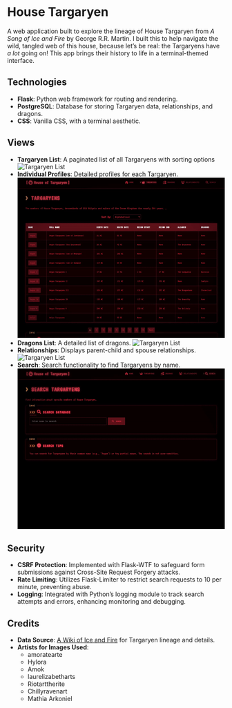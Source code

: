 # House Targaryen

A web application built to explore the lineage of House Targaryen from _A Song of Ice and Fire_ by George R.R. Martin. I built this to help navigate the wild, tangled web of this house, because let’s be real: the Targaryens have _a lot_ going on! This app brings their history to life in a terminal-themed interface.

## Technologies

- **Flask**: Python web framework for routing and rendering.
- **PostgreSQL**: Database for storing Targaryen data, relationships, and dragons.
- **CSS**: Vanilla CSS, with a terminal aesthetic.

## Views

- **Targaryen List**: A paginated list of all Targaryens with sorting options
  ![Targaryen List](./gifs/lineage_look.gif)
- **Individual Profiles**: Detailed profiles for each Targaryen.
  ![Targaryen List](./gifs/individual_look.gif)
- **Dragons List**: A detailed list of dragons.
  ![Targaryen List](./gifs/dragons.gif)
- **Relationships**: Displays parent-child and spouse relationships.
  ![Targaryen List](./gifs/relationships.gif)
- **Search**: Search functionality to find Targaryens by name.
  ![Targaryen List](./gifs/search.gif)

## Security

- **CSRF Protection**: Implemented with Flask-WTF to safeguard form submissions against Cross-Site Request Forgery attacks.
- **Rate Limiting**: Utilizes Flask-Limiter to restrict search requests to 10 per minute, preventing abuse.
- **Logging**: Integrated with Python’s logging module to track search attempts and errors, enhancing monitoring and debugging.

## Credits

- **Data Source**: [A Wiki of Ice and Fire](https://awoiaf.westeros.org/) for Targaryen lineage and details.
- **Artists for Images Used**:
  - amoratearte
  - Hylora
  - Amok
  - laurelizabetharts
  - Riotarttherite
  - Chillyravenart
  - Mathia Arkoniel
